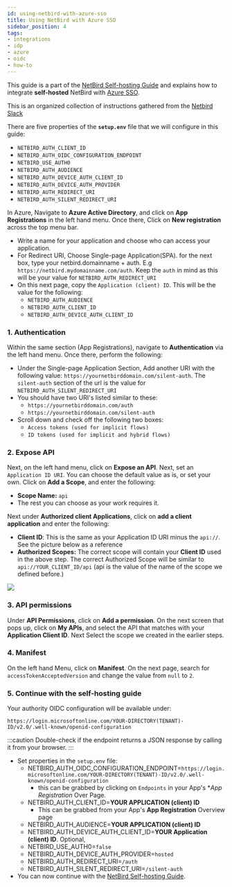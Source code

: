 ```yaml
---
id: using-netbird-with-azure-sso
title: Using NetBird with Azure SSO
sidebar_position: 4
tags:
- integrations
- idp
- azure
- oidc
- how-to
---
```


This guide is a part of the [NetBird Self-hosting Guide](/getting-started/self-hosting) and explains how to integrate
**self-hosted** NetBird with [Azure SSO](https://azure.microsoft.com/en-us/solutions/active-directory-sso/#overview).

This is an organized collection of instructions gathered from the [Netbird Slack](https://netbirdio.slack.com/)

There are five properties of the **`setup.env`** file that we will configure in this guide:
- `NETBIRD_AUTH_CLIENT_ID`
- `NETBIRD_AUTH_OIDC_CONFIGURATION_ENDPOINT`
- `NETBIRD_USE_AUTH0`
- `NETBIRD_AUTH_AUDIENCE`
- `NETBIRD_AUTH_DEVICE_AUTH_CLIENT_ID`
- `NETBIRD_AUTH_DEVICE_AUTH_PROVIDER`
- `NETBIRD_AUTH_REDIRECT_URI`
- `NETBIRD_AUTH_SILENT_REDIRECT_URI`


In Azure, Navigate to **Azure Active Directory**, and click on **App Registrations** in the left hand menu. Once there, Click on **New registration** across the top menu bar.
- Write a name for your application and choose who can access your application.
- For Redirect URI, Choose Single-page Application(SPA). for the next box, type your netbird.domainname + auth. E.g `https://netbird.mydomainname.com/auth`. Keep the `auth` in mind as this will be your value for `NETBIRD_AUTH_REDIRECT_URI`
- On this next page, copy the `Application (client) ID`. This will be the value for the following:
  - `NETBIRD_AUTH_AUDIENCE`
  - `NETBIRD_AUTH_CLIENT_ID`
  - `NETBIRD_AUTH_DEVICE_AUTH_CLIENT_ID`


### 1. Authentication
Within the same section (App Registrations), navigate to **Authentication** via the left hand menu. Once there, perform the following:
- Under the Single-page Application Section, Add another URI with the following value: `https://yournetbirddomain.com/silent-auth`. The `silent-auth` section of the url is the value for `NETBIRD_AUTH_SILENT_REDIRECT_URI`
- You should have two URI's listed similar to these:
  - `https://yournetbirddomain.com/auth`
  - `https://yournetbirddomain.com/silent-auth`
- Scroll down and check off the following two boxes:
  - `Access tokens (used for implicit flows)`
  - `ID tokens (used for implicit and hybrid flows)`


### 2. Expose API
Next, on the left hand menu, click on **Expose an API**. Next, set an `Application ID URI`. You can choose the default value as is, or set your own. Click on **Add a Scope**, and enter the following:
- **Scope Name:** `api`
- The rest you can choose as your work requires it.

Next under **Authorized client Applications**, click on **add a client application** and enter the following:
- **Client ID**: This is the same as your Application ID URI minus the `api://`. See the picture below as a reference
- **Authorized Scopes:** The correct scope will contain your **Client ID** used in the above step. The correct Authorized Scope will be similar to `api://YOUR_CLIENT_ID/api` (api is the value of the name of the scope we defined before.)

![](/img/integrations/identity-providers/self-hosted/azure_api_scope.png)


### 3. API permissions
Under **API Permissions**, click on **Add a permission**. On the next screen that pops up, click on **My APIs**, and select the API that matches with your **Application Client ID**. Next Select the scope we created in the earlier steps.

### 4. Manifest
On the left hand Menu, click on **Manifest**. On the next page, search for `accessTokenAcceptedVersion` and change the value from `null` to `2`.

### 5. Continue with the self-hosting guide
Your authority OIDC configuration will be available under:
```
https://login.microsoftonline.com/YOUR-DIRECTORY(TENANT)-ID/v2.0/.well-known/openid-configuration
```
:::caution
Double-check if the endpoint returns a JSON response by calling it from your browser.
:::

- Set properties in the `setup.env` file:
  - NETBIRD_AUTH_OIDC_CONFIGURATION_ENDPOINT=`https://login.microsoftonline.com/YOUR-DIRECTORY(TENANT)-ID/v2.0/.well-known/openid-configuration`
    - this can be grabbed by clicking on `Endpoints` in your App's **App Registration* Over Page.
  - NETBIRD_AUTH_CLIENT_ID=**YOUR APPLICATION (client) ID**
    - This can be grabbed from your App's **App Registration** Overview page
  - NETBIRD_AUTH_AUDIENCE=**YOUR APPLICATION (client) ID**
  - NETBIRD_AUTH_DEVICE_AUTH_CLIENT_ID=**YOUR Application (client) ID**. Optional,
  - NETBIRD_USE_AUTH0=`false`
  - NETBIRD_AUTH_DEVICE_AUTH_PROVIDER=`hosted`
  - NETBIRD_AUTH_REDIRECT_URI=`/auth`
  - NETBIRD_AUTH_SILENT_REDIRECT_URI=`/silent-auth`
- You can now continue with the [NetBird Self-hosting Guide](/getting-started/self-hosting#step-3-configure-identity-provider).

